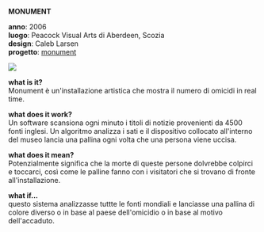 **MONUMENT**

**anno**: 2006 <br>
**luogo**: Peacock Visual Arts di Aberdeen, Scozia <br>
**design**: Caleb Larsen <br>
**progetto**: [monument](http://caleblarsen.com/monument/)


![](http://i0.wp.com/caleblarsen.com/wordpress/wp-content/uploads/2013/01/CalebLarsen_03.jpg)


**what is it?** <br>
Monument è un'installazione artistica che mostra il numero di omicidi in real time.

**what does it work?** <br>
Un software scansiona ogni minuto i titoli di notizie provenienti da 4500 fonti inglesi. Un algoritmo analizza i sati e il dispositivo collocato all'interno del museo lancia una pallina ogni volta che una persona viene uccisa.


**what does it mean?** <br>
Potenzialmente significa che la morte di queste persone dolvrebbe colpirci e toccarci, così come le palline fanno con i visitatori che si trovano di fronte all'installazione.

**what if...** <br>
questo sistema analizzasse tuttte le fonti mondiali e lanciasse una pallina di colore diverso o in base al paese dell'omicidio o in base al motivo dell'accaduto.
